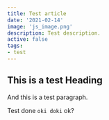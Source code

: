 ```yaml
---
title: Test article
date: '2021-02-14'
image: 'js_image.png'
description: Test description.
active: false
tags:
- test
---
```


## This is a test Heading ##

And this is a test paragraph.

Test done `oki doki` ok?